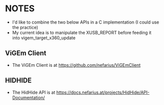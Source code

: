 # NOTES

- I'd like to combine the two below APIs in a C implementation (I could use the practice)
- My current idea is to manipulate the XUSB_REPORT before feeding it into vigem_target_x360_update

## ViGEm Client

- The ViGEm Client is at https://github.com/nefarius/ViGEmClient

## HIDHIDE

- The HidHide API is at https://docs.nefarius.at/projects/HidHide/API-Documentation/
